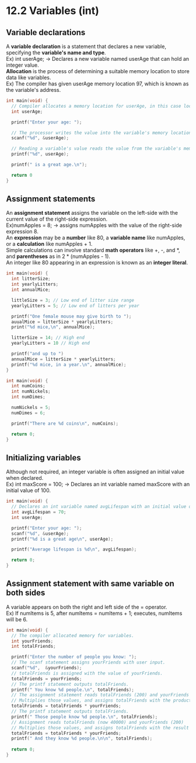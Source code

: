 # 12.2 Variables (int)

## Variable declarations
A **variable declaration** is a statement that declares a new variable, specifying the **variable's name and type**.   
Ex) int userAge; -> Declares a new variable named userAge that can hold an integer value.   
**Allocation** is the process of determining a suitable memory location to store data like variables.   
Ex) The compiler has given userAge memory location 97, which is known as the variable's address.   
```c
int main(void) {
  // Compiler allocates a memory location for userAge, in this case location 97.
  int userAge;

  printf("Enter your age: ");

  // The processor writes the value into the variable's memory location.
  scanf("%d", &userAge);

  // Reading a variable's value reads the value from the variable's memory location.
  printf("%d", userAge);

  printf(" is a great age.\n");

  return 0
}
```

## Assignment statements
An **assignment statement** assigns the variable on the left-side with the current value of the right-side expression.   
Ex)numApples = 8; -> assigns numApples with the value of the right-side expression 8.   
An **expression** may be a **number** like 80, a **variable name** like numApples, or a **calculation** like numApples + 1.   
Simple calculations can involve standard **math operators** like +, -, and *, and **parentheses** as in 2 * (numApples - 1).   
An integer like 80 appearing in an expression is known as an **integer literal**.   
```c
int main(void) {
  int litterSize;
  int yearlyLitters;
  int annualMice;

  littleSize = 3; // Low end of litter size range
  yearlyLitters = 5; // Low end of litters per year

  printf("One female mouse may give birth to ");
  auualMice = litterSize * yearlyLitters;
  print("%d mice,\n", annualMice);

  litterSize = 14; // High end
  yearlyLitters = 10 // High end

  printf("and up to ")
  annualMice = litterSize * yearlyLitters;
  printf("%d mice, in a year.\n", annualMice);
}
```
```c
int main(void) {
  int numCoins;
  int numNickels;
  int numDimes;

  numNickels = 5;
  numDimes = 6;

  printf("There are %d coins\n", numCoins);

  return 0;
}
```

## Initializing variables
Although not required, an integer variable is often assigned an initial value when declared.   
Ex) int maxScore = 100; -> Declares an int variable named maxScore with an initial value of 100.
```c
int main(void) {
  // Declares an int variable named avgLifespan with an initial value of 70.
  int avgLifespan = 70;
  int userAge;

  printf("Enter your age: ");
  scanf("%d", &userAge);
  printf("%d is a great age\n", userAge);

  printf("Average lifespan is %d\n", avgLifespan);

  return 0;
}
```

## Assignment statement with same variable on both sides
A variable appears on both the right and left side of the = operator.   
Ex) If numItems is 5, after numItems = numItems + 1; executes, numItems will be 6.   
```c
int main(void) {
  // The compiler allocated memory for variables.
  int yourFriends;
  int totalFriends;

  printf("Enter the number of people you know: ");
  // The scanf statement assigns yourFriends with user input.
  scanf("%d",  &yourFriends);
  // totalFriends is assigned with the value of yourFriends.
  totalFriends = yourFriends;
  // The printf statement outputs totalFriends.
  printf(" You know %d people.\n", totalFriends);
  // The assignment statement reads totalFriends (200) and yourFriends (200)
  // Multiplies those values, and assigns totalFriends with the product of 40000.
  totalFriends = totalFriends * yourFriends;
  // The printf statement outputs totalFriends.
  printf(" Those people know %d people.\n", totalFriends);
  // Assignment reads totalFriends (now 40000) and yourFriends (200)
  // Multiplies those values, and assigns totalFriends with the result of 8000000.
  totalFriends = totalFriends * yourFriends;
  printf(" And they know %d people.\n\n", totalFriends);
          
  return 0;
}
```
